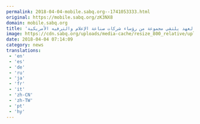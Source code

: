 ```yaml
---
permalink: 2018-04-04-mobile.sabq.org--1741053333.html
original: https://mobile.sabq.org/zK3NX8
domain: mobile.sabq.org
title: 'ولي العهد يلتقي مجموعة من رؤساء شركات صناعة الإعلام والترفيه الأمريكية'
image: https://cdn.sabq.org/uploads/media-cache/resize_800_relative/uploads/material-file/5ac47971ef9d1496368b45a5/5ac479593e915.jpeg
date: 2018-04-04 07:14:09
category: news
translations: 
 - 'en'
 - 'es'
 - 'de'
 - 'ru'
 - 'ja'
 - 'fr'
 - 'it'
 - 'zh-CN'
 - 'zh-TW'
 - 'pt'
 - 'hy'
---
```


